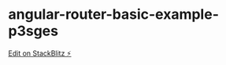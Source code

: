 # angular-router-basic-example-p3sges

[Edit on StackBlitz ⚡️](https://stackblitz.com/edit/angular-router-basic-example-p3sges)